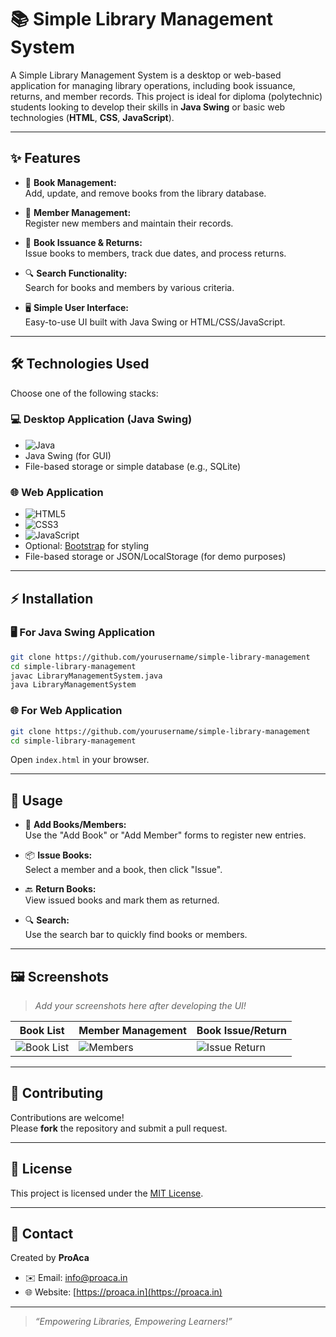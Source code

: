 # 📚 Simple Library Management System

A Simple Library Management System is a desktop or web-based application for managing library operations, including book issuance, returns, and member records. This project is ideal for diploma (polytechnic) students looking to develop their skills in **Java Swing** or basic web technologies (**HTML**, **CSS**, **JavaScript**).

---

## ✨ Features

- 📖 **Book Management:**  
  Add, update, and remove books from the library database.

- 👤 **Member Management:**  
  Register new members and maintain their records.

- 🔄 **Book Issuance & Returns:**  
  Issue books to members, track due dates, and process returns.

- 🔍 **Search Functionality:**  
  Search for books and members by various criteria.

- 🖥️ **Simple User Interface:**  
  Easy-to-use UI built with Java Swing or HTML/CSS/JavaScript.

---

## 🛠️ Technologies Used

Choose one of the following stacks:

### 💻 Desktop Application (Java Swing)
- ![Java](https://img.shields.io/badge/Java-ED8B00?style=flat-square&logo=java&logoColor=white)
- Java Swing (for GUI)
- File-based storage or simple database (e.g., SQLite)

### 🌐 Web Application
- ![HTML5](https://img.shields.io/badge/HTML5-E34F26?style=flat-square&logo=html5&logoColor=white)
- ![CSS3](https://img.shields.io/badge/CSS3-1572B6?style=flat-square&logo=css3&logoColor=white)
- ![JavaScript](https://img.shields.io/badge/JavaScript-F7DF1E?style=flat-square&logo=javascript&logoColor=black)
- Optional: [Bootstrap](https://getbootstrap.com/) for styling
- File-based storage or JSON/LocalStorage (for demo purposes)

---

## ⚡ Installation

### 🖥️ For Java Swing Application

```bash
git clone https://github.com/yourusername/simple-library-management
cd simple-library-management
javac LibraryManagementSystem.java
java LibraryManagementSystem
```

### 🌐 For Web Application

```bash
git clone https://github.com/yourusername/simple-library-management
cd simple-library-management
```
Open `index.html` in your browser.

---

## 🚀 Usage

- 📝 **Add Books/Members:**  
  Use the "Add Book" or "Add Member" forms to register new entries.

- 📦 **Issue Books:**  
  Select a member and a book, then click "Issue".

- 🔙 **Return Books:**  
  View issued books and mark them as returned.

- 🔍 **Search:**  
  Use the search bar to quickly find books or members.

---

## 🖼️ Screenshots

> _Add your screenshots here after developing the UI!_

| Book List      | Member Management | Book Issue/Return |
| -------------- | ---------------- | ----------------- |
| ![Book List](assets/book-list.png) | ![Members](assets/members.png) | ![Issue Return](assets/issue-return.png) |

---

## 🤝 Contributing

Contributions are welcome!  
Please **fork** the repository and submit a pull request.

---

## 📄 License

This project is licensed under the [MIT License](LICENSE).

---

## 👤 Contact

Created by **ProAca**  
- ✉️ Email: [info@proaca.in](mailto:info@proaca.in)  
- 🌐 Website: [https://proaca.in](https://proaca.in)

---

> _“Empowering Libraries, Empowering Learners!”_
